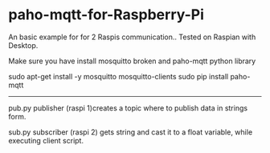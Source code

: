 # paho-mqtt-for-Raspberry-Pi

An basic example for  for 2 Raspis communication..
Tested on Raspian with Desktop.

Make sure you have install mosquitto broken and paho-mqtt python library

sudo apt-get install -y mosquitto mosquitto-clients
sudo pip install paho-mqtt

-------------------------------------------------------------

pub.py   publisher (raspi 1)creates a topic where to publish data in strings form.

sub.py   subscriber (raspi 2) gets string and cast it to a float variable, while executing client script.
